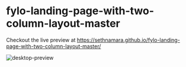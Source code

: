 # fylo-landing-page-with-two-column-layout-master

Checkout the live preview at https://sethnamara.github.io/fylo-landing-page-with-two-column-layout-master/

![desktop-preview](https://github.com/SethNamara/fylo-landing-page-with-two-column-layout-master/assets/106119806/62f5f366-88ca-4c8c-a7a6-22de8fbc5801)
